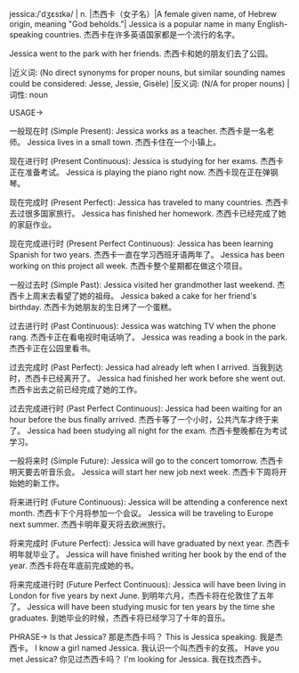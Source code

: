 jessica:/ˈdʒɛsɪkə/ | n. |杰西卡（女子名）|A female given name, of Hebrew origin, meaning "God beholds."| Jessica is a popular name in many English-speaking countries. 杰西卡在许多英语国家都是一个流行的名字。

Jessica went to the park with her friends. 杰西卡和她的朋友们去了公园。

|近义词: (No direct synonyms for proper nouns, but similar sounding names could be considered: Jesse, Jessie, Gisèle) |反义词: (N/A for proper nouns) |词性: noun


USAGE->

一般现在时 (Simple Present):
Jessica works as a teacher. 杰西卡是一名老师。
Jessica lives in a small town. 杰西卡住在一个小镇上。

现在进行时 (Present Continuous):
Jessica is studying for her exams. 杰西卡正在准备考试。
Jessica is playing the piano right now. 杰西卡现在正在弹钢琴。

现在完成时 (Present Perfect):
Jessica has traveled to many countries. 杰西卡去过很多国家旅行。
Jessica has finished her homework. 杰西卡已经完成了她的家庭作业。

现在完成进行时 (Present Perfect Continuous):
Jessica has been learning Spanish for two years. 杰西卡一直在学习西班牙语两年了。
Jessica has been working on this project all week. 杰西卡整个星期都在做这个项目。

一般过去时 (Simple Past):
Jessica visited her grandmother last weekend. 杰西卡上周末去看望了她的祖母。
Jessica baked a cake for her friend's birthday. 杰西卡为她朋友的生日烤了一个蛋糕。

过去进行时 (Past Continuous):
Jessica was watching TV when the phone rang. 杰西卡正在看电视时电话响了。
Jessica was reading a book in the park. 杰西卡正在公园里看书。

过去完成时 (Past Perfect):
Jessica had already left when I arrived. 当我到达时，杰西卡已经离开了。
Jessica had finished her work before she went out. 杰西卡出去之前已经完成了她的工作。

过去完成进行时 (Past Perfect Continuous):
Jessica had been waiting for an hour before the bus finally arrived. 杰西卡等了一个小时，公共汽车才终于来了。
Jessica had been studying all night for the exam. 杰西卡整晚都在为考试学习。

一般将来时 (Simple Future):
Jessica will go to the concert tomorrow. 杰西卡明天要去听音乐会。
Jessica will start her new job next week. 杰西卡下周将开始她的新工作。

将来进行时 (Future Continuous):
Jessica will be attending a conference next month. 杰西卡下个月将参加一个会议。
Jessica will be traveling to Europe next summer. 杰西卡明年夏天将去欧洲旅行。

将来完成时 (Future Perfect):
Jessica will have graduated by next year. 杰西卡明年就毕业了。
Jessica will have finished writing her book by the end of the year. 杰西卡将在年底前完成她的书。

将来完成进行时 (Future Perfect Continuous):
Jessica will have been living in London for five years by next June. 到明年六月，杰西卡将在伦敦住了五年了。
Jessica will have been studying music for ten years by the time she graduates. 到她毕业的时候，杰西卡将已经学习了十年的音乐。


PHRASE->
Is that Jessica? 那是杰西卡吗？
This is Jessica speaking. 我是杰西卡。
I know a girl named Jessica. 我认识一个叫杰西卡的女孩。
Have you met Jessica? 你见过杰西卡吗？
I'm looking for Jessica. 我在找杰西卡。
